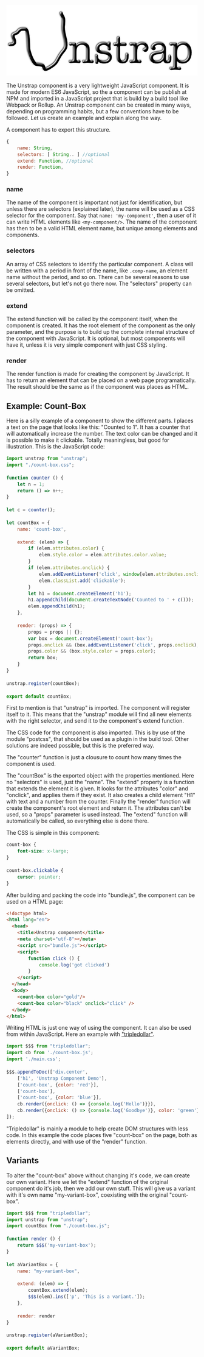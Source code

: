 ![](images/unstrap.png)

The Unstrap component is a very lightweight JavaScript component. It is made for modern ES6 JavaScript, so the a component can be publish at NPM and imported in a JavaScript project that is build by a build tool like Webpack or Rollup. An Unstrap component can be created in many ways, depending on programming habits, but a few conventions have to be followed. Let us create an example and explain along the way.

A component has to export this structure.

```js
{
	name: String,
	selectors: [ String.. ] //optional
	extend: Function, //optional
	render: Function,
}
```

### name

The name of the component is important not just for identification, but unless there are selectors (explained later), the name will be used as a CSS selector for the component. Say that `name: 'my-component'`, then a user of it can write HTML elements like `<my-component/>`. The name of the component has then to be a valid HTML element name, but unique among elements and components.

### selectors

An array of CSS selectors to identify the particular component. A class will be written with a period in front of the name, like `.comp-name`, an element name without the period, and so on. There can be several reasons to use several selectors, but let's not go there now. The "selectors" property can be omitted.

### extend

The extend function will be called by the component itself, when the component is created. It has the root element of the component as the only parameter, and the purpose is to build up the complete internal structure of the component with JavaScript. It is optional, but most components will have it, unless it is very simple component with just CSS styling.

### render

The render function is made for creating the component by JavaScript. It has to return an element that can be placed on a web page programatically. The result should be the same as if the component was places as HTML.

## Example: Count-Box

Here is a silly example of a component to show the different parts. I places a text on the page that looks like this: "Counted to 1". It has a counter that will automatically increase the number. The text color can be changed and it is possible to make it clickable. Totally meaningless, but good for illustration. This is the JavaScript code:

```js
import unstrap from "unstrap";
import "./count-box.css";

function counter () {
	let n = 1;
	return () => n++;
}

let c = counter();

let countBox = {
	name: 'count-box',

	extend: (elem) => {
		if (elem.attributes.color) {
			elem.style.color = elem.attributes.color.value;
		}
		if (elem.attributes.onclick) {
			elem.addEventListener('click', window[elem.attributes.onclick.value]);
			elem.classList.add('clickable');
		}
		let h1 = document.createElement('h1');
		h1.appendChild(document.createTextNode('Counted to ' + c()));
		elem.appendChild(h1);
	},

	render: (props) => {
		props = props || {};
		var box = document.createElement('count-box');
		props.onclick && (box.addEventListener('click', props.onclick), box.classList.add('clickable'));
		props.color && (box.style.color = props.color);
		return box;
	}
}

unstrap.register(countBox);

export default countBox;
```

First to mention is that "unstrap" is imported. The component will register itself to it. This means that the "unstrap" module will find all new elements with the right selector, and send it to the component's extend function.

The CSS code for the component is also imported. This is by use of the module "postcss", that should be used as a plugin in the build tool. Other solutions are indeed possible, but this is the preferred way.

The "counter" function is just a clousure to count how many times the component is used.

The "countBox" is the exported object with the properties mentioned. Here no "selectors" is used, just the "name". The "extend" property is a function that extends the element it is given. It looks for the attributes "color" and "onclick", and applies them if they exist. It also creates a child element "H1" with text and a number from the counter. Finally the "render" function will create the component's root element and return it. The attributes can't be used, so a "props" parameter is used instead. The "extend" function will automatically be called, so everything else is done there.

The CSS is simple in this component:

```css
count-box {
	font-size: x-large;
}

count-box.clickable {
	cursor: pointer;
}
```

After building and packing the code into "bundle.js", the component can be used on a HTML page: 


```html
<!doctype html>
<html lang="en">
  <head>
    <title>Unstrap component</title>
    <meta charset="utf-8"></meta>
    <script src="bundle.js"></script>
    <script>
    	function click () {
    		console.log('got clicked')
    	}
    </script>
  </head>
  <body>
  	<count-box color="gold"/>
  	<count-box color="black" onclick="click" />
  </body>
</html>
```

Writing HTML is just one way of using the component. It can also be used from within JavaScript. Here an example with ["tripledollar"](https://tripledollar.net).


```js
import $$$ from "tripledollar";
import cb from './count-box.js';
import './main.css';

$$$.appendToDoc(['div.center',
	['h1', 'Unstrap Component Demo'],
	['count-box', {color: 'red'}],
	['count-box'],
	['count-box', {color: 'blue'}],
	cb.render({onclick: () => {console.log('Hello')}}),
	cb.render({onclick: () => {console.log('Goodbye')}, color: 'green'})
]);
```

"Tripledollar" is mainly a module to help create DOM structures with less code. In this example the code places five "count-box" on the page, both as elements directly, and with use of the "render" function.


## Variants

To alter the "count-box" above without changing it's code, we can create our own variant. Here we let the "extend" function of the original component do it's job, then we add our own stuff. This will give us a variant with it's own name "my-variant-box", coexisting with the original "count-box".

```js
import $$$ from "tripledollar";
import unstrap from "unstrap";
import countBox from "./count-box.js";

function render () {
	return $$$('my-variant-box');
}

let aVariantBox = {
	name: "my-variant-box",

	extend: (elem) => {
		countBox.extend(elem);
		$$$(elem).ins(['p', 'This is a variant.']);
	},

	render: render
}

unstrap.register(aVariantBox);

export default aVariantBox;
```
